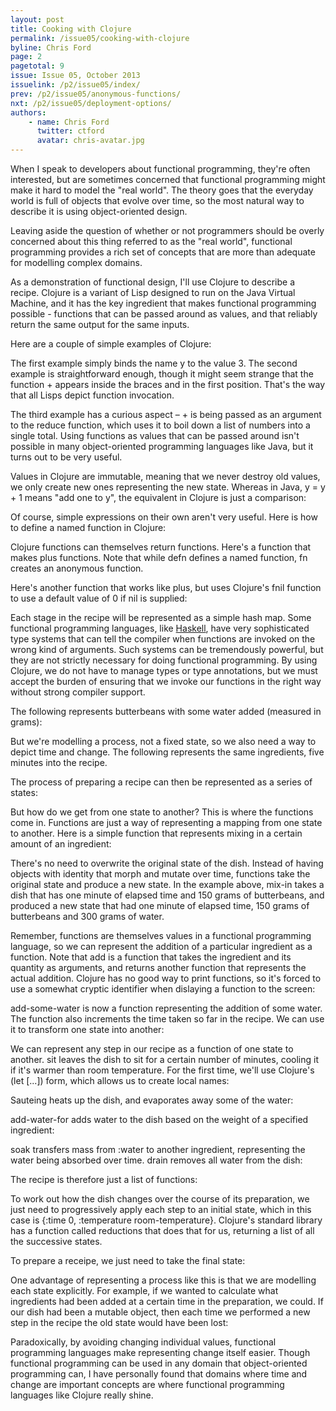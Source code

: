 ```yaml
---
layout: post
title: Cooking with Clojure
permalink: /issue05/cooking-with-clojure
byline: Chris Ford
page: 2
pagetotal: 9
issue: Issue 05, October 2013
issuelink: /p2/issue05/index/
prev: /p2/issue05/anonymous-functions/
nxt: /p2/issue05/deployment-options/
authors:
    - name: Chris Ford
      twitter: ctford
      avatar: chris-avatar.jpg
---
```

When I speak to developers about functional programming, they're often interested, but are sometimes concerned that functional programming might make it hard to model the "real world". The theory goes that the everyday world is full of objects that evolve over time, so the most natural way to describe it is using object-oriented design. 

Leaving aside the question of whether or not programmers should be overly concerned about this thing referred to as the "real world", functional programming provides a rich set of concepts that are more than adequate for modelling complex domains. 

As a demonstration of functional design, I'll use Clojure to describe a recipe. Clojure is a variant of Lisp designed to run on the Java Virtual Machine, and it has the key ingredient that makes functional programming possible - functions that can be passed around as values, and that reliably return the same output for the same inputs.

Here are a couple of simple examples of Clojure:

<div class='normal-gist'><code id="gist-6724018" data-file="1.clj"></code></div>

The first example simply binds the name <span class='inline-code'>y</span> to the value <span class='inline-code'>3</span>. The second example is straightforward enough, though it might seem strange that the function <span class='inline-code'>+</span> appears inside the braces and in the first position. That's the way that all Lisps depict function invocation.

The third example has a curious aspect – <span class='inline-code'>+</span> is being passed as an argument to the <span class='inline-code'>reduce</span> function, which uses it to boil down a list of numbers into a single total. Using functions as values that can be passed around isn't possible in many object-oriented programming languages like Java, but it turns out to be very useful. 

Values in Clojure are immutable, meaning that we never destroy old values, we only create new ones representing the new state. Whereas in Java, <span class='inline-code'>y = y + 1</span> means "add one to <span class='inline-code'>y</span>", the equivalent in Clojure is just a comparison:

<div class='normal-gist'><code id="gist-6724018" data-file="2.clj"></code></div>

Of course, simple expressions on their own aren't very useful. Here is how to define a named function in Clojure:

<div class='normal-gist'><code id="gist-6724018" data-file="3.clj"></code></div>

Clojure functions can themselves return functions. Here's a function that makes plus functions. Note that while <span class='inline-code'>defn</span> defines a named function, <span class='inline-code'>fn</span> creates an anonymous function.

<div class='normal-gist'><code id="gist-6724018" data-file="4.clj"></code></div>

Here's another function that works like <span class='inline-code'>plus</span>, but uses Clojure's <span class='inline-code'>fnil</span> function to use  a default value of <span class='inline-code'>0</span> if <span class='inline-code'>nil</span> is supplied:

<div class='normal-gist'><code id="gist-6724018" data-file="5.clj"></code></div>

Each stage in the recipe will be represented as a simple hash map. Some functional programming languages, like [Haskell](http://www.haskell.org/), have very sophisticated type systems that can tell the compiler when functions are invoked on the wrong kind of arguments. Such systems can be tremendously powerful, but they are not strictly necessary for doing functional programming. By using Clojure, we do not have to manage types or type annotations, but we must  accept the burden of ensuring that we invoke our functions in the right way without strong compiler support.

The following represents butterbeans with some water added (measured in grams):

<div class='normal-gist'><code id="gist-6724018" data-file="6.clj"></code></div>

But we're modelling a process, not a fixed state, so we also need a way to depict time and change. The following represents the same ingredients, five minutes into the recipe.

<div class='normal-gist'><code id="gist-6724018" data-file="7.clj"></code></div>

The process of preparing a recipe can then be represented as a series of states:

<div class='normal-gist'><code id="gist-6724018" data-file="8.clj"></code></div>

But how do we get from one state to another? This is where the functions come in. Functions are just a way of representing a mapping from one state to another. Here is a simple function that represents mixing in a certain amount of an ingredient:

<div class='normal-gist'><code id="gist-6724018" data-file="9.clj"></code></div>

There's no need to overwrite the original state of the dish. Instead of having objects with identity that morph and mutate over time, functions take the original state and produce a new state. In the example above, <span class='inline-code'>mix-in</span> takes a dish that has one minute of elapsed time and 150 grams of butterbeans, and produced a new state that had one minute of elapsed time, 150 grams of butterbeans and 300 grams of water. 

Remember, functions are themselves values in a functional programming language, so we can represent the addition of a particular ingredient as a function. Note that <span class='inline-code'>add</span> is a function that takes the ingredient and its quantity as arguments, and returns another function that represents the actual addition. Clojure has no good way to print functions, so it's forced to use a somewhat cryptic identifier when dislaying a function to the screen:

<div class='normal-gist'><code id="gist-6724018" data-file="10.clj"></code></div>

<span class='inline-code'>add-some-water</span> is now a function representing the addition of some water. The function also increments the time taken so far in the recipe. We can use it to transform one state into another:

<div class='normal-gist'><code id="gist-6724018" data-file="11.clj"></code></div>

We can represent any step in our recipe as a function of one state to another. <span class='inline-code'>sit</span> leaves the dish to sit for a certain number of minutes, cooling it if it's warmer than room temperature. For the first time, we'll use Clojure's <span class='inline-code'>(let [...])</span> form, which allows us to create local names:

<div class='normal-gist'><code id="gist-6724018" data-file="12.clj"></code></div>

Sauteing heats up the dish, and evaporates away some of the water:

<div class='normal-gist'><code id="gist-6724018" data-file="13.clj"></code></div>

<span class='inline-code'>add-water-for</span> adds water to the dish based on the weight of a specified ingredient:

<div class='normal-gist'><code id="gist-6724018" data-file="14.clj"></code></div>

<span class='inline-code'>soak</span> transfers mass from <span class='inline-code'>:water</span> to another ingredient, representing the water being absorbed over time. <span class='inline-code'>drain</span> removes all water from the dish:

<div class='normal-gist'><code id="gist-6724018" data-file="15.clj"></code></div>

The recipe is therefore just a list of functions:

<div class='normal-gist'><code id="gist-6724018" data-file="16.clj"></code></div>

To work out how the dish changes over the course of its preparation, we just need to progressively apply each step to an initial state, which in this case is <span class='inline-code'>{:time 0, :temperature room-temperature}</span>. Clojure's standard library has a function called <span class='inline-code'>reductions</span> that does that for us, returning a list of all the successive states.

<div class='normal-gist'><code id="gist-6724018" data-file="17.clj"></code></div>

To prepare a receipe, we just need to take the final state:

<div class='normal-gist'><code id="gist-6724018" data-file="18.clj"></code></div>

One advantage of representing a process like this is that we are modelling each state explicitly. For example, if we wanted to calculate what ingredients had been added at a certain time in the preparation, we could. If our dish had been a mutable object, then each time we performed a new step in the recipe the old state would have been lost:

<div class='normal-gist'><code id="gist-6724018" data-file="18.clj"></code></div>

Paradoxically, by avoiding changing individual values, functional programming languages make representing change itself easier. Though functional programming can be used in any domain that object-oriented programming can, I have personally found that domains where time and change are important concepts are where functional programming languages like Clojure really shine.
